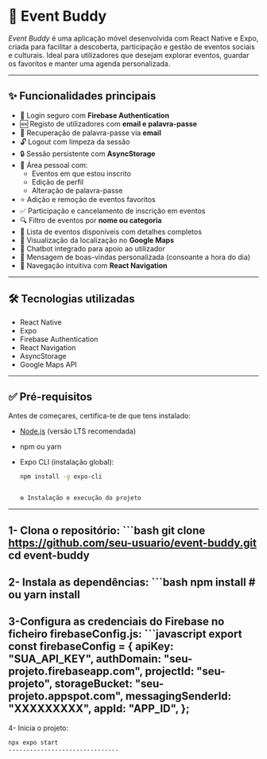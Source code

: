 # 🎉 Event Buddy

_Event Buddy_ é uma aplicação móvel desenvolvida com React Native e Expo, criada para facilitar a descoberta, participação e gestão de eventos sociais e culturais. Ideal para utilizadores que desejam explorar eventos, guardar os favoritos e manter uma agenda personalizada.

---

## ✨ Funcionalidades principais

- 🔐 Login seguro com **Firebase Authentication**
- 🆕 Registo de utilizadores com **email e palavra-passe**
- 🔁 Recuperação de palavra-passe via **email**
- 🔓 Logout com limpeza da sessão
- 🔒 Sessão persistente com **AsyncStorage**
- 👤 Área pessoal com:
  - Eventos em que estou inscrito
  - Edição de perfil
  - Alteração de palavra-passe
- ⭐ Adição e remoção de eventos favoritos
- ✅ Participação e cancelamento de inscrição em eventos
- 🔍 Filtro de eventos por **nome ou categoria**
- 📅 Lista de eventos disponíveis com detalhes completos
- 📍 Visualização da localização no **Google Maps**
- 💬 Chatbot integrado para apoio ao utilizador
- 👋 Mensagem de boas-vindas personalizada (consoante a hora do dia)
- 📲 Navegação intuitiva com **React Navigation**

---

## 🛠️ Tecnologias utilizadas

- React Native
- Expo
- Firebase Authentication
- React Navigation
- AsyncStorage
- Google Maps API

---

## ✅ Pré-requisitos

Antes de começares, certifica-te de que tens instalado:

- [Node.js](https://nodejs.org/) (versão LTS recomendada)
- npm ou yarn
- Expo CLI (instalação global):

  ```bash
  npm install -g expo-cli


  ⚙️ Instalação e execução do projeto
-------------------------------
  1- Clona o repositório:
    ```bash
  git clone https://github.com/seu-usuario/event-buddy.git
  cd event-buddy
-------------------------------
  2- Instala as dependências:
    ```bash
    npm install
    # ou
    yarn install
-------------------------------
3-Configura as credenciais do Firebase no ficheiro firebaseConfig.js:
    ```javascript
export const firebaseConfig = {
  apiKey: "SUA_API_KEY",
  authDomain: "seu-projeto.firebaseapp.com",
  projectId: "seu-projeto",
  storageBucket: "seu-projeto.appspot.com",
  messagingSenderId: "XXXXXXXXX",
  appId: "APP_ID",
};
-------------------------------
4- Inicia o projeto:
```bash
npx expo start
-------------------------------
